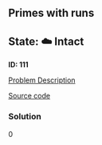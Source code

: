 ## Primes with runs

## State: :cloud: **Intact**

**ID: 111**

[Problem Description](https://projecteuler.net/problem=111)

[Source code](main.cpp)

### Solution
0